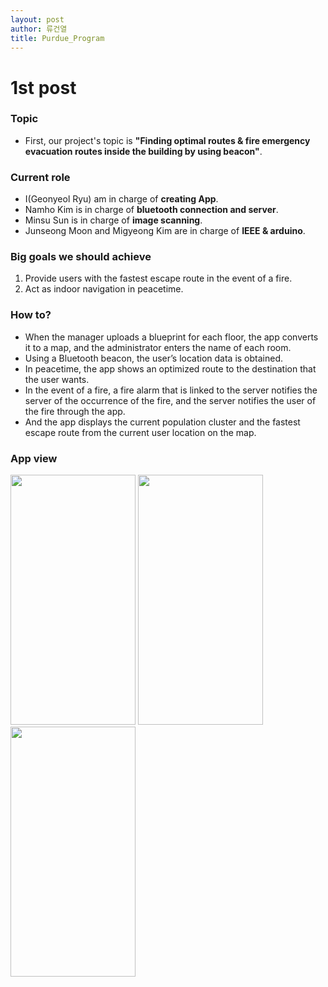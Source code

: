 ```yaml
---
layout: post
author: 류건열
title: Purdue_Program
---
```


# 1st post

### Topic

- First, our project's topic is <b>"Finding optimal routes & fire emergency evacuation routes inside the building by using beacon"</b>.

### Current role

- I(Geonyeol Ryu) am in charge of <b>creating App</b>.
- Namho Kim is in charge of <b>bluetooth connection and server</b>.
- Minsu Sun is in charge of <b>image scanning</b>.
- Junseong Moon and Migyeong Kim are in charge of <b>IEEE & arduino</b>.

### Big goals we should achieve

1. Provide users with the fastest escape route in the event of a fire.
2. Act as indoor navigation in peacetime.

### How to?

- When the manager uploads a blueprint for each floor, the app converts it to a map, and the administrator enters the name of each room.
- Using a Bluetooth beacon, the user’s location data is obtained.
- In peacetime, the app shows an optimized route to the destination that the user wants.
- In the event of a fire, a fire alarm that is linked to the server notifies the server of the occurrence of the fire, and the server notifies the user of the fire through the app.
- And the app displays the current population cluster and the fastest escape route from the current user location on the map.

### App view

<img src='https://user-images.githubusercontent.com/34560965/149961426-92775496-031d-4a4e-b400-0d090acdc817.png' width='200' height='400'> 
<img src='https://user-images.githubusercontent.com/34560965/149961464-35bd3a15-e17a-4298-8597-17798b23d887.png' width='200' height='400'>
<img src='https://user-images.githubusercontent.com/34560965/149961496-e9198ff1-bcf6-40dc-adea-1ba81f3dbe52.png' width='200' height='400'>
